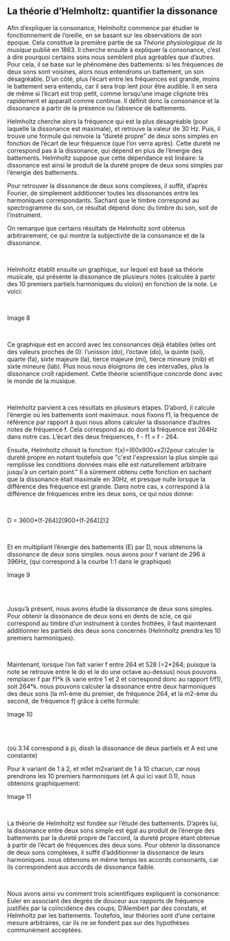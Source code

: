 ## La théorie d’Helmholtz: quantifier la dissonance

<p><span style="font-weight: 400;">Afin d&rsquo;expliquer la consonance, Helmholtz commence par &eacute;tudier le fonctionnement de l&rsquo;oreille, en se basant sur les observations de son &eacute;poque. Cela constitue la premi&egrave;re partie de sa </span><em><span style="font-weight: 400;">Th&eacute;orie physiologique de la musique</span></em><span style="font-weight: 400;"> publi&eacute; en 1863. Il cherche ensuite &agrave; expliquer la consonance, c&rsquo;est &agrave; dire pourquoi certains sons nous semblent plus agr&eacute;ables que d&rsquo;autres. Pour cela, il se base sur le ph&eacute;nom&egrave;ne des battements: si les fr&eacute;quences de deux sons sont voisines, alors nous entendrons un battement, un son d&eacute;sagr&eacute;able. D&rsquo;un c&ocirc;t&eacute;, plus l&rsquo;&eacute;cart entre les fr&eacute;quences est grande, moins le battement sera entendu, car il sera trop lent pour &ecirc;tre audible. Il en sera de m&ecirc;me si l&rsquo;&eacute;cart est trop petit, comme lorsqu&rsquo;une image clignote tr&egrave;s rapidement et appara&icirc;t comme continue. Il d&eacute;finit donc la consonance et la dissonance &agrave; partir de la pr&eacute;sence ou l&rsquo;absence de battements. </span></p>
<p><span style="font-weight: 400;">Helmholtz cherche alors la fr&eacute;quence qui est la plus d&eacute;sagr&eacute;able (pour laquelle la dissonance est maximale), et retrouve la valeur de 30 Hz. Puis, il trouve une formule qui renvoie la &ldquo;duret&eacute; propre&rdquo; de deux sons simples en fonction de l&rsquo;&eacute;cart de leur fr&eacute;quence (que l&rsquo;on verra apr&egrave;s). Cette duret&eacute; ne correspond pas &agrave; la dissonance, qui d&eacute;pend en plus de l&rsquo;&eacute;nergie des battements. Helmholtz suppose que cette d&eacute;pendance est lin&eacute;aire: la dissonance est ainsi le produit de la duret&eacute; propre de deux sons simples par l&rsquo;&eacute;nergie des battements.</span></p>
<p><span style="font-weight: 400;">Pour retrouver la dissonance de deux sons complexes, il suffit, d&rsquo;apr&egrave;s Fourier, de simplement additionner toutes les dissonances entre les harmoniques correspondants. Sachant que le timbre correspond au spectrogramme du son, ce r&eacute;sultat d&eacute;pend donc du timbre du son, soit de l&rsquo;instrument. </span></p>
<p><span style="font-weight: 400;">On remarque que certains r&eacute;sultats de Helmholtz sont obtenus arbitrairement, ce qui montre la subjectivit&eacute; de la consonance et de la dissonance.</span></p>
<p><strong><strong>&nbsp;</strong></strong></p>
<p><span style="font-weight: 400;">Helmholtz &eacute;tablit ensuite un graphique, sur lequel est bas&eacute; sa th&eacute;orie musicale, qui pr&eacute;sente la dissonance de plusieurs notes (calcul&eacute;e &agrave; partir des 10 premiers partiels harmoniques du violon) en fonction de la note. Le voici:</span></p>
<p><strong><strong>&nbsp;</strong></strong></p>
<p><span style="font-weight: 400;">Image 8</span></p>
<p><strong><strong>&nbsp;</strong></strong></p>
<p><span style="font-weight: 400;">Ce graphique est en accord avec les consonances d&eacute;j&agrave; &eacute;tablies (elles ont des valeurs proches de 0): l&rsquo;unisson (do), l&rsquo;octave (do), la quinte (sol), quarte (fa), sixte majeure (la), tierce majeure (mi), tierce mineure (mib) et sixte mineure (lab). Plus nous nous &eacute;loignons de ces intervalles, plus la dissonance cro&icirc;t rapidement. Cette th&eacute;orie scientifique concorde donc avec le monde de la musique.</span></p>
<p><strong><strong>&nbsp;</strong></strong></p>
<p><span style="font-weight: 400;">Helmholtz parvient &agrave; ces r&eacute;sultats en plusieurs &eacute;tapes. D&rsquo;abord, il calcule l&rsquo;&eacute;nergie o&ugrave; les battements sont maximaux. nous fixons f1, la fr&eacute;quence de r&eacute;f&eacute;rence par rapport &agrave; quoi nous allons calculer la dissonance d&rsquo;autres notes de fr&eacute;quence f. Cela correspond au do dont la fr&eacute;quence est 264Hz dans notre cas. L&rsquo;&eacute;cart des deux fr&eacute;quences, f - f1 = f - 264.</span></p>
<p><span style="font-weight: 400;">Ensuite, Helmholtz choisit la fonction: </span><span style="font-weight: 400;">f(x)=(</span><span style="font-weight: 400;">60x</span><span style="font-weight: 400;">900+</span><span style="font-weight: 400;">x</span><span style="font-weight: 400;">2</span><span style="font-weight: 400;">)</span><span style="font-weight: 400;">2</span><span style="font-weight: 400;">pour calculer la duret&eacute; propre en notant toutefois que </span><span style="font-weight: 400;">"c'est l'expression la plus simple qui remplisse les conditions donn&eacute;es mais elle est naturellement arbitraire jusqu'&agrave; un certain point." Il a s&ucirc;rement obtenu cette fonction en sachant que la dissonance &eacute;tait maximale en 30Hz, et presque nulle lorsque la diff&eacute;rence des fr&eacute;quence est grande. Dans notre cas, x correspond &agrave; la diff&eacute;rence de fr&eacute;quences entre les deux sons, ce qui nous donne:</span></p>
<p><strong><strong>&nbsp;</strong></strong></p>
<p><span style="font-weight: 400;">D = </span><span style="font-weight: 400;">3600*(f-264</span><span style="font-weight: 400;">)</span><span style="font-weight: 400;">2</span><span style="font-weight: 400;">(900+(f-264</span><span style="font-weight: 400;">)</span><span style="font-weight: 400;">2</span><span style="font-weight: 400;">)</span><span style="font-weight: 400;">2</span></p>
<p><strong><strong>&nbsp;</strong></strong></p>
<p><span style="font-weight: 400;">Et en multipliant l&rsquo;&eacute;nergie des battements (E) par D, nous obtenons la dissonance de deux sons simples. nous avons pour f variant de 296 &agrave; 396Hz, (qui correspond &agrave; la courbe 1:1 dans le graphique)</span></p>
<p><span style="font-weight: 400;">Image 9</span></p>
<p><strong><strong><br /><br /></strong></strong></p>
<p><span style="font-weight: 400;">Jusqu&rsquo;&agrave; pr&eacute;sent, nous avons &eacute;tudi&eacute; la dissonance de deux sons simples. Pour obtenir la dissonance de deux sons en dents de scie, ce qui correspond au timbre d&rsquo;un instrument &agrave; cordes frott&eacute;es, il faut maintenant additionner les partiels des deux sons concern&eacute;s (Helmholtz prendra les 10 premiers harmoniques).</span></p>
<p><strong><strong>&nbsp;</strong></strong></p>
<p><span style="font-weight: 400;">Maintenant, lorsque l&rsquo;on fait varier f entre 264 et 528 (=2*264; puisque la note se retrouve entre le do et le do une octave au-dessus) nous pouvons remplacer f par f1*k (k varie entre 1 et 2 et correspond donc au rapport f/f1), soit 264*k. nous pouvons calculer la dissonance entre deux harmoniques des deux sons (la </span><span style="font-weight: 400;">m</span><span style="font-weight: 400;">1</span><span style="font-weight: 400;">-&egrave;me du premier, de fr&eacute;quence 264, et la </span><span style="font-weight: 400;">m</span><span style="font-weight: 400;">2</span><span style="font-weight: 400;">-&egrave;me du second, de fr&eacute;quence f) gr&acirc;ce &agrave; cette formule:</span></p>
<p><span style="font-weight: 400;">Image 10</span></p>
<p><strong><strong><br /><br /></strong></strong></p>
<p><span style="font-weight: 400;">(o&ugrave; 3.14 correspond &agrave; pi, dissh la dissonance de deux partiels et A est une constante)</span></p>
<p><span style="font-weight: 400;">Pour k variant de 1 &agrave; 2, et </span><span style="font-weight: 400;">m</span><span style="font-weight: 400;">1</span><span style="font-weight: 400;">et </span><span style="font-weight: 400;">m</span><span style="font-weight: 400;">2</span><span style="font-weight: 400;">variant de 1 &agrave; 10 chacun, car nous prendrons les 10 premiers harmoniques (et A qui ici vaut 0.1), nous obtenons graphiquement:</span></p>
<p><span style="font-weight: 400;">Image 11</span></p>
<p><strong><strong>&nbsp;</strong></strong></p>
<p><span style="font-weight: 400;">La th&eacute;orie de Helmholtz est fond&eacute;e sur l&rsquo;&eacute;tude des battements. D&rsquo;apr&egrave;s lui, la dissonance entre deux sons simple est &eacute;gal au produit de l&rsquo;&eacute;nergie des battements par la duret&eacute; propre de l&rsquo;accord, la duret&eacute; propre &eacute;tant obtenue &agrave; partir de l&rsquo;&eacute;cart de fr&eacute;quences des deux sons. Pour obtenir la dissonance de deux sons complexes, il suffit d&rsquo;additionner la dissonance de leurs harmoniques. nous obtenons en m&ecirc;me temps les accords consonants, car ils correspondent aux accords de dissonance faible.</span></p>
<p><strong><strong>&nbsp;</strong></strong></p>
<p><span style="font-weight: 400;">Nous avons ainsi vu comment trois scientifiques expliquent la consonance: Euler en associant des degr&eacute;s de douceur aux rapports de fr&eacute;quence justifi&eacute;s par la co&iuml;ncidence des coups; D&rsquo;Alembert par des constats, et Helmholtz par les battements. Toutefois, leur th&eacute;ories sont d&rsquo;une certaine mesure arbitraires, car ils ne se fondent pas sur des hypoth&egrave;ses commun&eacute;ment accept&eacute;es. </span></p>
<p><br /><br /></p>